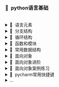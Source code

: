 ### 📌&nbsp;&nbsp;python语言基础
</br>
<details>
<summary>🧩&nbsp;&nbsp;语言元素</summary>

![](/doc/Mind%20maps/res/python之语言元素.png)

</details>

<details>
<summary>🧩&nbsp;&nbsp;分支结构</summary>

![](/doc/Mind%20maps/res/python之分支结构.png)

</details>

<details>
<summary>🧩&nbsp;&nbsp;循环结构</summary>

![](/doc/Mind%20maps/res/python之循环结构.png)

</details>

<details>
<summary>🧩&nbsp;&nbsp;函数和模块</summary>

![](/doc/Mind%20maps/res/python之函数和模块.png)

</details>

<details>
<summary>🧩&nbsp;&nbsp;常用数据结构</summary>

![](/doc/Mind%20maps/res/python之常用数据结构.png)

</details>

<details>
<summary>🧩&nbsp;&nbsp;面向对象</summary>

![](/doc/Mind%20maps/res/python之面向对象.png)

</details>

<details>
<summary>🧩&nbsp;&nbsp;面向对象进阶</summary>

![](/doc/Mind%20maps/res/python之面向对象进阶.png)

</details>

<details>
<summary>🧩&nbsp;&nbsp;面向对象案例练习</summary>

* [面向对象应用练习-学生管理系统](https://github.com/pigPEQ/Awesome-python/tree/main/doc/Mind%20maps/Code/%E9%9D%A2%E5%90%91%E5%AF%B9%E8%B1%A1%E7%BB%83%E4%B9%A0%E6%A1%88%E4%BE%8B)

</details>

<details>
<summary>🧩&nbsp;&nbsp;pycharm常用快捷键</summary>

![](/doc/Mind%20maps/res/pycharm常用快捷键.png)

</details>

<details>
<summary>...</summary>
</br>  
<details>
<summary>🧩&nbsp;&nbsp;函数进阶</summary>

![](/doc/Mind%20maps/res/python之函数进阶.png)

</details>

<details>
<summary>🧩&nbsp;&nbsp;函数的高级应用</summary>

![](/doc/Mind%20maps/res/python之函数的高级应用.png)

</details>

<details>
<summary>🧩&nbsp;&nbsp;标准库初探</summary>

![](/doc/Mind%20maps/res/python之标准库初探.png)

</details>

<details>
<summary>🧩&nbsp;&nbsp;文件读写与异常处理</summary>

![](/doc/Mind%20maps/res/文件读写与异常处理.png)

</details>

<details>
<summary>🧩&nbsp;&nbsp;序列化和反序列化</summary>

![](/doc/Mind%20maps/res/序列化和反序列化.png)

</details>

<details>
<summary>🧩&nbsp;&nbsp;python之正则表达式</summary>

![](/doc/Mind%20maps/res/正则表达式.png)

</details>

<details>
<summary>🧩&nbsp;&nbsp;python之图像处理</summary>

![](/doc/Mind%20maps/res/python之图像处理.png)

</details>

<details>
<summary>🧩&nbsp;&nbsp;python之读写CSV文件</summary>

![](/doc/Mind%20maps/res/用Python读写CSV文件.png)

</details>

<details>
<summary>🧩&nbsp;&nbsp;python之读写Excel文件</summary>

![](/doc/Mind%20maps/res/用Python读写Excel文件.png)

</details>

<details>
<summary>🧩&nbsp;&nbsp;python之操作PDF文件</summary>

![](/doc/Mind%20maps/res/python之操作PDF文件.png)

</details>

<details>
<summary>🧩&nbsp;&nbsp;python之获取网络资源</summary>

![](/doc/Mind%20maps/res/python之获取网络资源.png)

</details>

<details>
<summary>🧩&nbsp;&nbsp;python之解析HTML</summary>

![](/doc/Mind%20maps/res/python之解析HTML.png)

</details>

<details>
<summary>🧩&nbsp;&nbsp;python之进程与线程</summary>

![](/doc/Mind%20maps/res/python之进程与线程.png)

</details>

</details>

</details>






